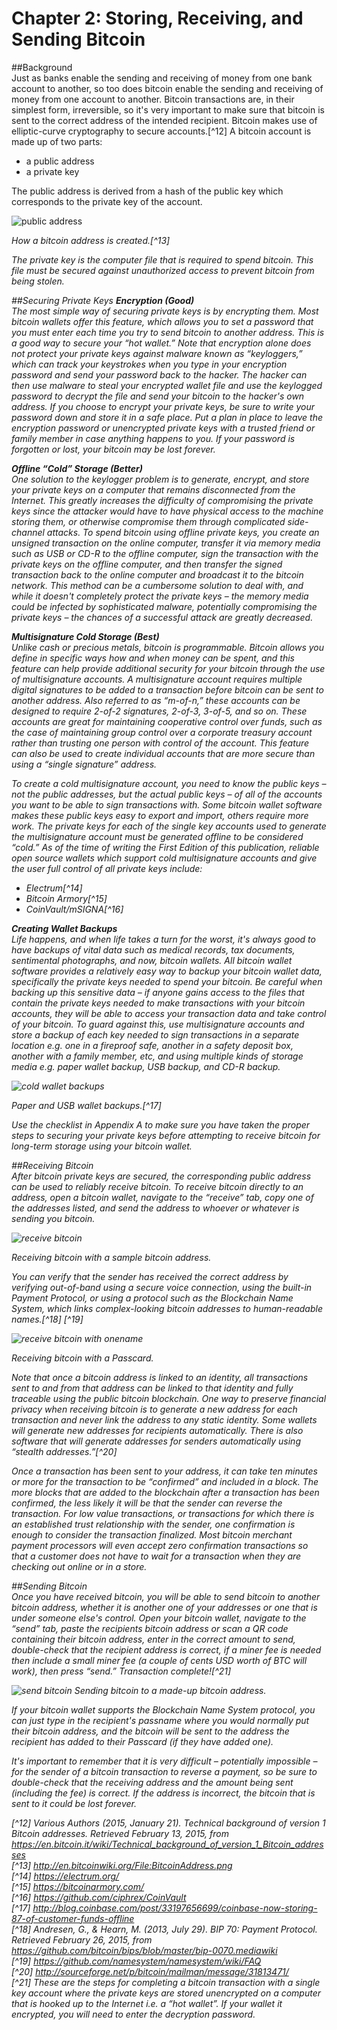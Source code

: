 # Chapter 2: Storing, Receiving, and Sending Bitcoin

##Background  
Just as banks enable the sending and receiving of money from one bank account to another, so too does bitcoin enable the sending and receiving of money from one account to another. Bitcoin transactions are, in their simplest form, irreversible, so it's very important to make sure that bitcoin is sent to the correct address of the intended recipient. Bitcoin makes use of elliptic-curve cryptography to secure accounts.[^12] A bitcoin account is made up of two parts:  
* a public address  
* a private key  

The public address is derived from a hash of the public key which corresponds to the private key of the account.  

![public address](publicaddress.png "How a bitcoin address is created.")  

<i>How a bitcoin address is created.[^13] 

The private key is the computer file that is required to spend bitcoin. This file must be secured against unauthorized access to prevent bitcoin from being stolen.  

##Securing Private Keys
<b>Encryption (Good) </b>   
The most simple way of securing private keys is by encrypting them. Most bitcoin wallets offer this feature, which allows you to set a password that you must enter each time you try to send bitcoin to another address. This is a good way to secure your “hot wallet.” Note that encryption alone does not protect your private keys against malware known as “keyloggers,” which can track your keystrokes when you type in your encryption password and send your password back to the hacker. The hacker can then use malware to steal your encrypted wallet file and use the keylogged password to decrypt the file and send your bitcoin to the hacker's own address. If you choose to encrypt your private keys, be sure to write your password down and store it in a safe place. Put a plan in place to leave the encryption password or unencrypted private keys with a trusted friend or family member in case anything happens to you. If your password is forgotten or lost, your bitcoin may be lost forever.  

<b>Offline “Cold” Storage (Better)</b>  
One solution to the keylogger problem is to generate, encrypt, and store your private keys on a computer that remains disconnected from the Internet. This greatly increases the difficulty of compromising the private keys since the attacker would have to have physical access to the machine storing them, or otherwise compromise them through complicated side-channel attacks. To spend bitcoin using offline private keys, you create an unsigned transaction on the online computer, transfer it via memory media such as USB or CD-R to the offline computer, sign the transaction with the private keys on the offline computer, and then transfer the signed transaction back to the online computer and broadcast it to the bitcoin network. This method can be a cumbersome solution to deal with, and while it doesn't completely protect the private keys – the memory media could be infected by sophisticated malware, potentially compromising the private keys – the chances of a successful attack are greatly decreased.  

<b>Multisignature Cold Storage (Best)</b>  
Unlike cash or precious metals, bitcoin is programmable. Bitcoin allows you define in specific ways how and when money can be spent, and this feature can help provide additional security for your bitcoin through the use of multisignature accounts. A multisignature account requires multiple digital signatures to be added to a transaction before bitcoin can be sent to another address. Also referred to as “m-of-n,” these accounts can be designed to require 2-of-2 signatures, 2-of-3, 3-of-5, and so on. These accounts are great for maintaining cooperative control over funds, such as the case of maintaining group control over a corporate treasury account rather than trusting one person with control of the account. This feature can also be used to create individual accounts that are more secure than using a “single signature” address.  

To create a cold multisignature account, you need to know the public keys – not the public addresses, but the actual public keys – of all of the accounts you want to be able to sign transactions with. Some bitcoin wallet software makes these public keys easy to export and import, others require more work. The private keys for each of the single key accounts used to generate the multisignature account must be generated offline to be considered “cold.” As of the time of writing the First Edition of this publication, reliable open source wallets which support cold multisignature accounts and give the user full control of all private keys include:  
* Electrum[^14]
* Bitcoin Armory[^15]  
* CoinVault/mSIGNA[^16]  

<b>Creating Wallet Backups</b>  
Life happens, and when life takes a turn for the worst, it's always good to have backups of vital data such as medical records, tax documents, sentimental photographs, and now, bitcoin wallets. All bitcoin wallet software provides a relatively easy way to backup your bitcoin wallet data, specifically the private keys needed to spend your bitcoin. Be careful when backing up this sensitive data – if anyone gains access to the files that contain the private keys needed to make transactions with your bitcoin accounts, they will be able to access your transaction data and take control of your bitcoin. To guard against this, use multisignature accounts and store a backup of each key needed to sign transactions in a separate location e.g. one in a fireproof safe, another in a safety deposit box, another with a family member, etc, and using multiple kinds of storage media e.g. paper wallet backup, USB backup, and CD-R backup.  

![cold wallet backups](coinbasecoldsecurity.jpg "Paper and USB wallet backups.")

<i>Paper and USB wallet backups.</i>[^17]  

<i>Use the checklist in Appendix A to make sure you have taken the proper steps to securing your private keys before attempting to receive bitcoin for long-term storage using your bitcoin wallet.  

##Receiving Bitcoin  
After bitcoin private keys are secured, the corresponding public address can be used to reliably receive bitcoin. To receive bitcoin directly to an address, open a bitcoin wallet, navigate to the “receive” tab, copy one of the addresses listed, and send the address to whoever or whatever is sending you bitcoin.  

![receive bitcoin](receive.png "Receiving bitcoin with a sample bitcoin address.")

<i>Receiving bitcoin with a sample bitcoin address.</i>  

You can verify that the sender has received the correct address by verifying out-of-band using a secure voice connection, using the built-in Payment Protocol, or using a protocol such as the Blockchain Name System, which links complex-looking bitcoin addresses to human-readable names.[^18] [^19]  

![receive bitcoin with onename](onenamereceive.png "Receiving bitcoin with a Passcard.")

<i>Receiving bitcoin with a Passcard.</i>  

Note that once a bitcoin address is linked to an identity, all transactions sent to and from that address can be linked to that identity and fully traceable using the public bitcoin blockchain. One way to preserve financial privacy when receiving bitcoin is to generate a new address for each transaction and never link the address to any static identity. Some wallets will generate new addresses for recipients automatically. There is also software that will generate addresses for senders automatically using “stealth addresses.”[^20]  

Once a transaction has been sent to your address, it can take ten minutes or more for the transaction to be “confirmed” and included in a block. The more blocks that are added to the blockchain after a transaction has been confirmed, the less likely it will be that the sender can reverse the transaction. For low value transactions, or transactions for which there is an established trust relationship with the sender, one confirmation is enough to consider the transaction finalized. Most bitcoin merchant payment processors will even accept zero confirmation transactions so that a customer does not have to wait for a transaction when they are checking out online or in a store.  

##Sending Bitcoin  
Once you have received bitcoin, you will be able to send bitcoin to another bitcoin address, whether it is another one of your addresses or one that is under someone else's control. Open your bitcoin wallet, navigate to the “send” tab, paste the recipients bitcoin address or scan a QR code containing their bitcoin address, enter in the correct amount to send, double-check that the recipient address is correct, if a miner fee is needed then include a small miner fee (a couple of cents USD worth of BTC will work), then press “send.” Transaction complete![^21]  

![send bitcoin](send.png "Sending bitcoin to a made-up bitcoin address.")
<i>Sending bitcoin to a made-up bitcoin address.</i>  

If your bitcoin wallet supports the Blockchain Name System protocol, you can just type in the recipient's passname where you would normally put their bitcoin address, and the bitcoin will be sent to the address the recipient has added to their Passcard (if they have added one).  

It's important to remember that it is very difficult – potentially impossible – for the sender of a bitcoin transaction to reverse a payment, so be sure to double-check that the receiving address and the amount being sent (including the fee) is correct. If the address is incorrect, the bitcoin that is sent to it could be lost forever.  

[^12] Various Authors (2015, January 21). Technical background of version 1 Bitcoin addresses. Retrieved February 13, 2015, from https://en.bitcoin.it/wiki/Technical_background_of_version_1_Bitcoin_addresses  
[^13] http://en.bitcoinwiki.org/File:BitcoinAddress.png  
[^14] https://electrum.org/  
[^15] https://bitcoinarmory.com/  
[^16] https://github.com/ciphrex/CoinVault  
[^17] http://blog.coinbase.com/post/33197656699/coinbase-now-storing-87-of-customer-funds-offline  
[^18] Andresen, G., & Hearn, M. (2013, July 29). BIP 70: Payment Protocol. Retrieved February 26, 2015, from https://github.com/bitcoin/bips/blob/master/bip-0070.mediawiki  
[^19] https://github.com/namesystem/namesystem/wiki/FAQ  
[^20] http://sourceforge.net/p/bitcoin/mailman/message/31813471/  
[^21] These are the steps for completing a bitcoin transaction with a single key account where the private keys are stored unencrypted on a computer that is hooked up to the Internet i.e. a “hot wallet”. If your wallet it encrypted, you will need to enter the decryption password.  